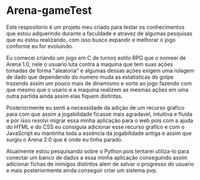 # Arena-gameTest

<p>  Este respositorio é um projeto meu criado para testar os conhecimentos que estou adquerindo durante a faculdade e atravez de algumas pesquisas que eu estou realizando, com isso busco expandir e melhorar o jogo conforme eu for evoluindo.</p>
<p>  Eu comecei criando um jogo em C de turnos estilo RPG que o nomeei de Arena 1.0, nele o usuario luta contra a maquina que tem suas ações tomadas de forma "aleatoria" e algumas dessas ações exigem uma rolagem de dado que dependendo do numero muda as estatisticas do golpe trazendo assim um pouco mais de dinamismo e sorte ao jogo fazendo com que mesmo que o usario e a maquina realizem as mesmas ações em uma outra partida ainda assim elas fiquem distintas.</p>
<p>  Posteriormente eu senti a necessidade da adição de um recurso grafico para com que assim a jogabilidade ficasse mais agradavel, intuitiva e fluida e por isso resolvi migrar essa minha aplicação para o web pois com a ajuda do HTML e do CSS eu consiguia adicionar esse recurso grafico e com o JavaScript eu mantinha toda a essência da jogabilidade antiga e assim que surgiu o Arena 2.0 que é onde eu tinha parado.</p>
<p>  Atualmente estou pesquisando sobre o Python pois tentarei utiliza-lo para conectar um banco de dados a essa minha aplicação conseguindo assim adicionar fichas de inimigos distintos alem de salvar o progresso do usuario e mais posteriormente ainda conseguir criar um sistema pvp.</p>
